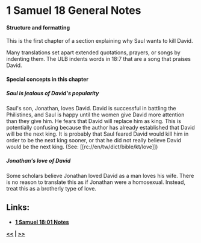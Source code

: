 # 1 Samuel 18 General Notes #

#### Structure and formatting ####
 
This is the first chapter of a section explaining why Saul wants to kill David. 

Many translations set apart extended quotations, prayers, or songs by indenting them. The ULB indents words in 18:7 that are a song that praises David.

#### Special concepts in this chapter ####

##### Saul is jealous of David's popularity #####
Saul's son, Jonathan, loves David. David is successful in battling the Philistines, and Saul is happy until the women give David more attention than they give him. He fears that David will replace him as king. This is potentially confusing because the author has already established that David will be the next king. It is probably that Saul feared David would kill him in order to be the next king sooner, or that he did not really believe David would be the next king. (See: [[rc://en/tw/dict/bible/kt/love]])

##### Jonathan's love of David #####
Some scholars believe Jonathan loved David as a man loves his wife. There is no reason to translate this as if Jonathan were a homosexual. Instead, treat this as a brotherly type of love.

## Links: ##

* __[1 Samuel 18:01 Notes](./01.md)__

__[<<](../17/intro.md) | [>>](../19/intro.md)__

